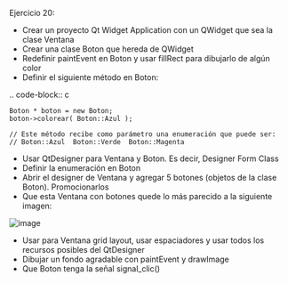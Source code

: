 Ejercicio 20:
- Crear un proyecto Qt Widget Application con un QWidget que sea la clase Ventana
- Crear una clase Boton que hereda de QWidget
- Redefinir paintEvent en Boton y usar fillRect para dibujarlo de algún color
- Definir el siguiente método en Boton:

.. code-block:: c

	Boton * boton = new Boton;
	boton->colorear( Boton::Azul );

	// Este método recibe como parámetro una enumeración que puede ser:
	// Boton::Azul  Boton::Verde  Boton::Magenta

- Usar QtDesigner para Ventana y Boton. Es decir, Designer Form Class
- Definir la enumeración en Boton
- Abrir el designer de Ventana y agregar 5 botones (objetos de la clase Boton). Promocionarlos
- Que esta Ventana con botones quede lo más parecido a la siguiente imagen:

![image](https://github.com/TheNerd3/poo/assets/156918548/a4b22af2-4aee-48ca-b164-0dc5d078e824)

- Usar para Ventana grid layout, usar espaciadores y usar todos los recursos posibles del QtDesigner
- Dibujar un fondo agradable con paintEvent y drawImage
- Que Boton tenga la señal signal_clic()
